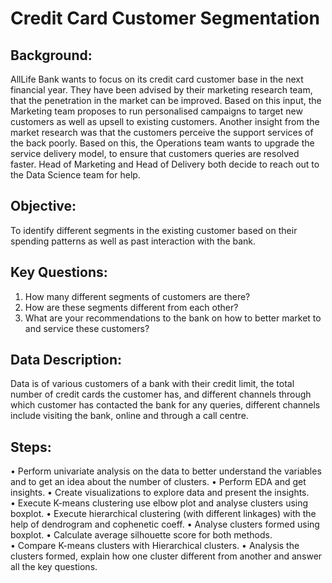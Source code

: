 # Credit Card Customer Segmentation

## Background: 
AllLife Bank wants to focus on its credit card customer base in the next financial year. They have been advised by their marketing research team, that the penetration in the market can be improved. Based on this input, the Marketing team proposes to run personalised campaigns to target new customers as well as upsell to existing customers. Another insight from the market research was that the customers perceive the support services of the back poorly. Based on this, the Operations team wants to upgrade the service delivery model, to ensure that customers queries are resolved faster. Head of Marketing and Head of Delivery both decide to reach out to the Data Science team for help.


## Objective: 
To identify different segments in the existing customer based on their spending patterns as well as past interaction with the bank.

## Key Questions:
1. How many different segments of customers are there?
2. How are these segments different from each other?
3. What are your recommendations to the bank on how to better market to and
service these customers? 


## Data Description:

Data is of various customers of a bank with their credit limit, the total number of credit cards the customer has, and different channels through which customer has contacted the bank for any queries, different channels include visiting the bank, online and through a call centre.


## Steps:
• Perform univariate analysis on the data to better understand the variables and to get an idea about the number of clusters.
• Perform EDA and get insights. 
• Create visualizations to explore data and present the insights.  
• Execute K-means clustering use elbow plot and analyse clusters using boxplot.
• Execute hierarchical clustering (with different linkages) with the help of dendrogram and cophenetic coeff. 
• Analyse clusters formed using boxplot. 
• Calculate average silhouette score for both methods.  
• Compare K-means clusters with Hierarchical clusters. 
• Analysis the clusters formed, explain how one cluster different from another and answer all the key questions.  
